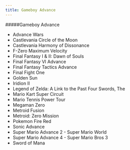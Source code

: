 ```yaml
---
title: Gameboy Advance
---
```


#####Gameboy Advance

- Advance Wars
- Castlevania Circle of the Moon
- Castlevania Harmony of Dissonance
- F-Zero Maximum Velocity
- Final Fantasy I & II: Dawn of Souls
- Final Fantasy VI Advance
- Final Fantasy Tactics Advance
- Final Fight One
- Golden Sun
- Iridion II
- Legend of Zelda: A Link to the Past Four Swords, The
- Mario Kart Super Circuit
- Mario Tennis Power Tour
- Megaman Zero
- Metroid Fusion
- Metroid: Zero Mission
- Pokemon Fire Red
- Sonic Advance
- Super Mario Advance 2 - Super Mario World
- Super Mario Advance 4 - Super Mario Bros 3
- Sword of Mana
